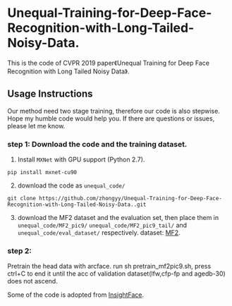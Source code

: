 # Unequal-Training-for-Deep-Face-Recognition-with-Long-Tailed-Noisy-Data.
This is the code of CVPR 2019 paper《Unequal Training for Deep Face Recognition with Long Tailed Noisy Data》.

## Usage Instructions
Our method need two stage training, therefore our code is also stepwise. Hope my humble code would help you. If there are questions or issues, please let me know. 

### step 1: Download the code and the training dataset.

1. Install `MXNet` with GPU support (Python 2.7).

```
pip install mxnet-cu90
```
2. download the code as `unequal_code/`
```
git clone https://github.com/zhongyy/Unequal-Training-for-Deep-Face-Recognition-with-Long-Tailed-Noisy-Data..git
```

3. download the MF2 dataset and the evaluation set, then place them in `unequal_code/MF2_pic9/` `unequal_code/MF2_pic9_tail/` and `unequal_code/eval_dataset/` respectively.
dataset: [MF2](https://github.com/deepinsight/insightface). 

### step 2: 
Pretrain the head data with arcface.
run sh pretrain_mf2pic9.sh, press ctrl+C to end it until the acc of validation dataset(lfw,cfp-fp and agedb-30) does not ascend.

Some of the code is adopted from [InsightFace](https://github.com/deepinsight/insightface). 
